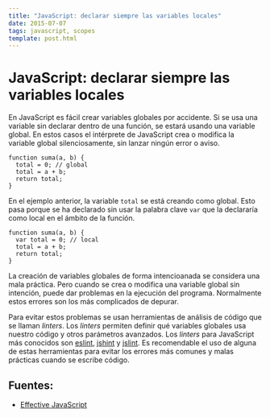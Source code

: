 ```yaml
---
title: "JavaScript: declarar siempre las variables locales"
date: 2015-07-07
tags: javascript, scopes
template: post.html
---
```


# JavaScript: declarar siempre las variables locales

En JavaScript es fácil crear variables globales por accidente. Si se usa una variable sin declarar dentro de una función, se estará usando una variable global. En estos casos el intérprete de JavaScript crea o modifica la variable global silenciosamente, sin lanzar ningún error o aviso.

    function suma(a, b) {
      total = 0; // global
      total = a + b;
      return total;
    }

En el ejemplo anterior, la variable `total` se está creando como global. Esto pasa porque se ha declarado sin usar la palabra clave `var` que la declararía como local en el ámbito de la función.

    function suma(a, b) {
      var total = 0; // local
      total = a + b;
      return total;
    }

La creación de variables globales de forma intencioanada se considera una mala práctica. Pero cuando se crea o modifica una variable global sin intención, puede dar problemas en la ejecución del programa. Normalmente estos errores son los más complicados de depurar.

Para evitar estos problemas se usan herramientas de análisis de código que se llaman *linters*. Los *linters* permiten definir qué variables globales usa nuestro código y otros parámetros avanzados. Los *linters* para JavaScript más conocidos son [eslint](http://eslint.org/), [jshint](http://jshint.com/) y [jslint](http://www.jslint.com/). Es recomendable el uso de alguna de estas herramientas para evitar los errores más comunes y malas prácticas cuando se escribe código.

## Fuentes:
* [Effective JavaScript](http://www.amazon.es/Effective-JavaScript-Specific-Software-Development/dp/0321812182)
